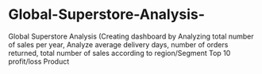 # Global-Superstore-Analysis-
Global Superstore Analysis (Creating dashboard by Analyzing total number of sales per  year, Analyze average delivery days, number of orders returned, total number of sales  according to region/Segment Top 10 profit/loss Product
